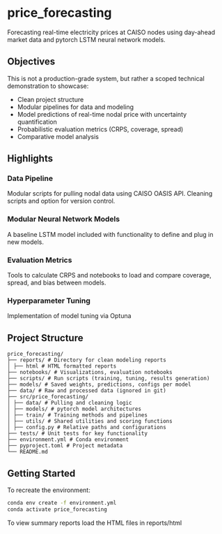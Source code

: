 # price_forecasting

Forecasting real-time electricity prices at CAISO nodes using day-ahead market data and pytorch LSTM neural network models.

## Objectives

This is not a production-grade system, but rather a scoped technical demonstration to showcase:
- Clean project structure
- Modular pipelines for data and modeling
- Model predictions of real-time nodal price with uncertainty quantification
- Probabilistic evaluation metrics (CRPS, coverage, spread)
- Comparative model analysis

## Highlights

### Data Pipeline 
Modular scripts for pulling nodal data using CAISO OASIS API. Cleaning scripts and option for version control.

### Modular Neural Network Models
A baseline LSTM model included with functionality to define and plug in new models.

### Evaluation Metrics
Tools to calculate CRPS and notebooks to load and compare coverage, spread, and bias between models. 

### Hyperparameter Tuning
Implementation of model tuning via Optuna

## Project Structure

```text
price_forecasting/
├── reports/ # Directory for clean modeling reports
│ ├── html # HTML formatted reports
├── notebooks/ # Visualizations, evaluation notebooks
├── scripts/ # Run scripts (training, tuning, results generation)
├── models/ # Saved weights, predictions, configs per model
├── data/ # Raw and processed data (ignored in git)
├── src/price_forecasting/
│ ├── data/ # Pulling and cleaning logic
│ ├── models/ # pytorch model architectures
│ ├── train/ # Training methods and pipelines
│ ├── utils/ # Shared utilities and scoring functions
│ ├── config.py # Relative paths and configurations
├── tests/ # Unit tests for key functionality
├── environment.yml # Conda environment
├── pyproject.toml # Project metadata
└── README.md
```

## Getting Started

To recreate the environment:

```bash
conda env create -f environment.yml
conda activate price_forecasting
```

To view summary reports load the HTML files in reports/html